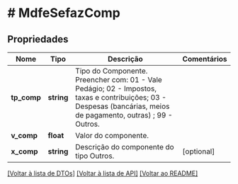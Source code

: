 # # MdfeSefazComp

## Propriedades

Nome | Tipo | Descrição | Comentários
------------ | ------------- | ------------- | -------------
**tp_comp** | **string** | Tipo do Componente.  Preencher com: 01 - Vale Pedágio;   02 - Impostos, taxas e contribuições;   03 - Despesas (bancárias, meios de pagamento, outras)  ; 99 - Outros. |
**v_comp** | **float** | Valor do componente. |
**x_comp** | **string** | Descrição do componente do tipo Outros. | [optional]

[[Voltar à lista de DTOs]](../../README.md#models) [[Voltar à lista de API]](../../README.md#endpoints) [[Voltar ao README]](../../README.md)
